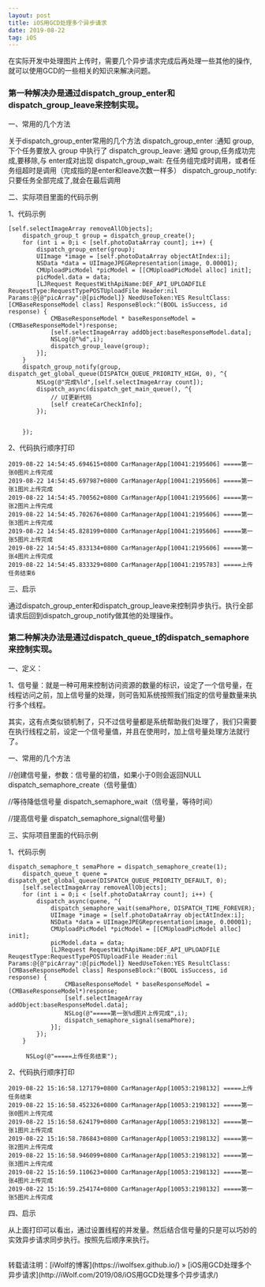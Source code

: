 ```yaml
---
layout: post
title: iOS用GCD处理多个异步请求
date: 2019-08-22
tag: iOS
---
```


在实际开发中处理图片上传时，需要几个异步请求完成后再处理一些其他的操作,就可以使用GCD的一些相关的知识来解决问题。



### 第一种解决办是通过dispatch_group_enter和dispatch_group_leave来控制实现。

一、常用的几个方法

关于dispatch_group_enter常用的几个方法
dispatch_group_enter :通知 group,下个任务要放入 group 中执行了
dispatch_group_leave: 通知 group,任务成功完成,要移除,与 enter成对出现
dispatch_group_wait: 在任务组完成时调用，或者任务组超时是调用（完成指的是enter和leave次数一样多）
dispatch_group_notify: 只要任务全部完成了,就会在最后调用

二、实际项目里面的代码示例

1、代码示例

```
[self.selectImageArray removeAllObjects];
    dispatch_group_t group = dispatch_group_create();
    for (int i = 0;i < [self.photoDataArray count]; i++) {
        dispatch_group_enter(group);
        UIImage *image = [self.photoDataArray objectAtIndex:i];
        NSData *data = UIImageJPEGRepresentation(image, 0.00001);
        CMUploadPicModel *picModel = [[CMUploadPicModel alloc] init];
        picModel.data = data;
        [LJRequest RequestWithApiName:DEF_API_UPLOADFILE ReuqestType:RequestTypePOSTUploadFile Header:nil Params:@{@"picArray":@[picModel]} NeedUseToken:YES ResultClass:[CMBaseResponseModel class] ResponseBlock:^(BOOL isSuccess, id response) {
            CMBaseResponseModel * baseResponseModel = (CMBaseResponseModel*)response;
            [self.selectImageArray addObject:baseResponseModel.data];
            NSLog(@"%d",i);
            dispatch_group_leave(group);
        }];
    }
    dispatch_group_notify(group, dispatch_get_global_queue(DISPATCH_QUEUE_PRIORITY_HIGH, 0), ^{
        NSLog(@"完成%ld",[self.selectImageArray count]);
        dispatch_async(dispatch_get_main_queue(), ^{
            // UI更新代码
            [self createCarCheckInfo];
        });


    });

```
2、代码执行顺序打印

```
2019-08-22 14:54:45.694615+0800 CarManagerApp[10041:2195606] =====第一张0图片上传完成
2019-08-22 14:54:45.697987+0800 CarManagerApp[10041:2195606] =====第一张1图片上传完成
2019-08-22 14:54:45.700562+0800 CarManagerApp[10041:2195606] =====第一张2图片上传完成
2019-08-22 14:54:45.702676+0800 CarManagerApp[10041:2195606] =====第一张3图片上传完成
2019-08-22 14:54:45.828199+0800 CarManagerApp[10041:2195606] =====第一张5图片上传完成
2019-08-22 14:54:45.833134+0800 CarManagerApp[10041:2195606] =====第一张4图片上传完成
2019-08-22 14:54:45.833329+0800 CarManagerApp[10041:2195783] =====上传任务结束6

```

三、启示

通过dispatch_group_enter和dispatch_group_leave来控制异步执行。执行全部请求后回到dispatch_group_notify做其他的处理操作。

### 第二种解决办法是通过dispatch_queue_t的dispatch_semaphore来控制实现。

一、定义：

1、信号量：就是一种可用来控制访问资源的数量的标识，设定了一个信号量，在线程访问之前，加上信号量的处理，则可告知系统按照我们指定的信号量数量来执行多个线程。

其实，这有点类似锁机制了，只不过信号量都是系统帮助我们处理了，我们只需要在执行线程之前，设定一个信号量值，并且在使用时，加上信号量处理方法就行了。

一、常用的几个方法

//创建信号量，参数：信号量的初值，如果小于0则会返回NULL
dispatch_semaphore_create（信号量值）
 
//等待降低信号量
dispatch_semaphore_wait（信号量，等待时间）
 
//提高信号量
dispatch_semaphore_signal(信号量)

三、实际项目里面的代码示例

1、代码示例

```
dispatch_semaphore_t semaPhore = dispatch_semaphore_create(1);
    dispatch_queue_t quene = dispatch_get_global_queue(DISPATCH_QUEUE_PRIORITY_DEFAULT, 0);
    [self.selectImageArray removeAllObjects];
    for (int i = 0;i < [self.photoDataArray count]; i++) {
        dispatch_async(quene, ^{
            dispatch_semaphore_wait(semaPhore, DISPATCH_TIME_FOREVER);
            UIImage *image = [self.photoDataArray objectAtIndex:i];
            NSData *data = UIImageJPEGRepresentation(image, 0.00001);
            CMUploadPicModel *picModel = [[CMUploadPicModel alloc] init];
            picModel.data = data;
            [LJRequest RequestWithApiName:DEF_API_UPLOADFILE ReuqestType:RequestTypePOSTUploadFile Header:nil Params:@{@"picArray":@[picModel]} NeedUseToken:YES ResultClass:[CMBaseResponseModel class] ResponseBlock:^(BOOL isSuccess, id response) {
                CMBaseResponseModel * baseResponseModel = (CMBaseResponseModel*)response;
                [self.selectImageArray addObject:baseResponseModel.data];
                NSLog(@"=====第一张%d图片上传完成",i);
                dispatch_semaphore_signal(semaPhore);
            }];
        });
    }
    
     NSLog(@"=====上传任务结束");

```

2、代码执行顺序打印

```
2019-08-22 15:16:58.127179+0800 CarManagerApp[10053:2198132] =====上传任务结束
2019-08-22 15:16:58.452326+0800 CarManagerApp[10053:2198132] =====第一张0图片上传完成
2019-08-22 15:16:58.624179+0800 CarManagerApp[10053:2198132] =====第一张1图片上传完成
2019-08-22 15:16:58.786843+0800 CarManagerApp[10053:2198132] =====第一张2图片上传完成
2019-08-22 15:16:58.946099+0800 CarManagerApp[10053:2198132] =====第一张3图片上传完成
2019-08-22 15:16:59.110623+0800 CarManagerApp[10053:2198132] =====第一张4图片上传完成
2019-08-22 15:16:59.254174+0800 CarManagerApp[10053:2198132] =====第一张5图片上传完成

```
四、启示

从上面打印可以看出，通过设置线程的并发量。然后结合信号量的只是可以巧妙的实效异步请求同步执行。按照先后顺序来执行。


<br>
转载请注明：[iWolf的博客](https://iwolfsex.github.io/) » [iOS用GCD处理多个异步请求](http://iWolf.com/2019/08/iOS用GCD处理多个异步请求/)  
